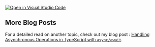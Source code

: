[![Open in Visual Studio Code](https://classroom.github.com/assets/open-in-vscode-2e0aaae1b6195c2367325f4f02e2d04e9abb55f0b24a779b69b11b9e10269abc.svg)](https://classroom.github.com/online_ide?assignment_repo_id=16995145&assignment_repo_type=AssignmentRepo)

## More Blog Posts
For a detailed read on another topic, check out my blog post : [Handling Asynchronous Operations in TypeScript with `async/await`](/blog-2.md).
